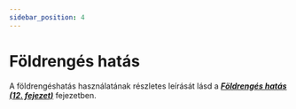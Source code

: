 ```yaml
---
sidebar_position: 4
---
```

# Földrengés hatás

<!-- wp:paragraph -->

A földrengéshatás használatának részletes leírását lásd a _**[Földrengés hatás (12. fejezet)](/manual/foldrenges-analizis/)**_ fejezetben.

<!-- /wp:paragraph -->

